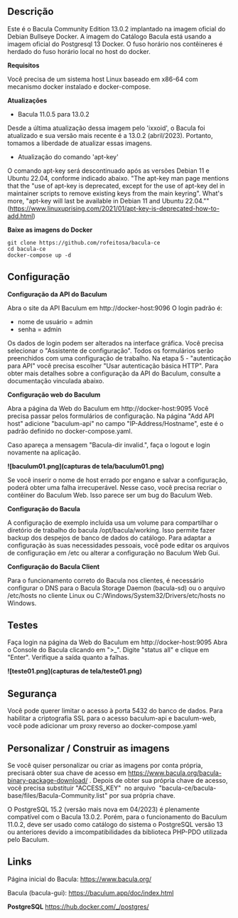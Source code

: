 ## Descrição

Este é o Bacula Community Edition 13.0.2 implantado na imagem oficial do Debian Bullseye Docker. A imagem do Catálogo Bacula está usando a imagem oficial do Postgresql 13 Docker.
O fuso horário nos contêineres é herdado do fuso horário local no host do docker.

**Requisitos**

Você precisa de um sistema host Linux baseado em x86-64 com mecanismo docker instalado e docker-compose.

**Atualizações**

- Bacula 11.0.5 para 13.0.2

Desde a última atualização dessa imagem pelo 'ixxoid', o Bacula foi atualizado e sua versão mais recente é a 13.0.2 (abril/2023). Portanto, tomamos a liberdade de atualizar essas imagens.

- Atualização do comando 'apt-key'

O comando apt-key será descontinuado após as versões Debian 11 e Ubuntu 22.04, conforme indicado abaixo.
"The apt-key man page mentions that the "use of apt-key is deprecated, except for the use of apt-key del in maintainer scripts to remove existing keys from the main keyring". What's more, "apt-key will last be available in Debian 11 and Ubuntu 22.04."" (https://www.linuxuprising.com/2021/01/apt-key-is-deprecated-how-to-add.html)


**Baixe as imagens do Docker**

```
git clone https://github.com/rofeitosa/bacula-ce
cd bacula-ce
docker-compose up -d
```

## Configuração

**Configuração da API do Baculum**

Abra o site da API Baculum em http://docker-host:9096
O login padrão é:

- nome de usuário = admin
- senha = admin

Os dados de login podem ser alterados na interface gráfica.
Você precisa selecionar o "Assistente de configuração".
Todos os formulários serão preenchidos com uma configuração de trabalho.
Na etapa 5 - "autenticação para API" você precisa escolher "Usar autenticação básica HTTP".
Para obter mais detalhes sobre a configuração da API do Baculum, consulte a documentação vinculada abaixo.

**Configuração web do Baculum**

Abra a página da Web do Baculum em http://docker-host:9095
Você precisa passar pelos formulários de configuração.
Na página "Add API host" adicione "baculum-api" no campo "IP-Address/Hostname", este é o padrão definido no docker-compose.yaml.

Caso apareça a mensagem "Bacula-dir invalid.", faça o logout e login novamente na aplicação.

**![baculum01.png](capturas de tela/baculum01.png)**

Se você inserir o nome de host errado por engano e salvar a configuração, poderá obter uma falha irrecuperável. Nesse caso, você precisa recriar o contêiner do Baculum Web.
Isso parece ser um bug do Baculum Web.

**Configuração do Bacula**

A configuração de exemplo incluída usa um volume para compartilhar o diretório de trabalho do bacula /opt/bacula/working. Isso permite fazer backup dos despejos de banco de dados do catálogo.
Para adaptar a configuração às suas necessidades pessoais, você pode editar os arquivos de configuração em /etc ou alterar a configuração no Baculum Web Gui.

**Configuração do Bacula Client**

Para o funcionamento correto do Bacula nos clientes, é necessário configurar o DNS para o Bacula Storage Daemon (bacula-sd) ou o arquivo /etc/hosts no cliente Linux ou C:/Windows/System32/Drivers/etc/hosts no Windows.

## Testes

Faça login na página da Web do Baculum em http://docker-host:9095
Abra o Console do Bacula clicando em ">_".
Digite "status all" e clique em "Enter".
Verifique a saída quanto a falhas.

**![teste01.png](capturas de tela/teste01.png)**

## Segurança

Você pode querer limitar o acesso à porta 5432 do banco de dados.
Para habilitar a criptografia SSL para o acesso baculum-api e baculum-web, você pode adicionar um proxy reverso ao docker-compose.yaml

## Personalizar / Construir as imagens

Se você quiser personalizar ou criar as imagens por conta própria, precisará obter sua chave de acesso em https://www.bacula.org/bacula-binary-package-download/ . Depois de obter sua própria chave de acesso, você precisa substituir "ACCESS_KEY"  no arquivo  "bacula-ce/bacula-base/files/Bacula-Community.list" por sua própria chave.

O PostgreSQL 15.2 (versão mais nova em 04/2023) é plenamente compatível com o Bacula 13.0.2. Porém, para o funcionamento do Baculum 11.0.2, deve ser usado como catálogo do sistema o PostgreSQL versão 13 ou anteriores devido a imcompatibilidades da biblioteca PHP-PDO utilizada pelo Baculum.

## Links

Página inicial do Bacula:
https://www.bacula.org/

Bacula (bacula-gui):
https://baculum.app/doc/index.html

**PostgreSQL**
https://hub.docker.com/_/postgres/